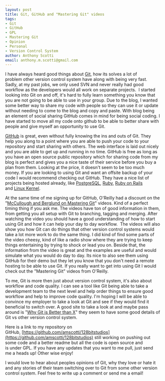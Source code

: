 ```yaml
--- 
layout: post
title: Git, GitHub and "Mastering Git" videos
tags: 
- Git
- GitHub
- GPL
- Mastering Git
- Opinion
- Personal
- Version Control System
author: Anthony Scotti
email: anthony.m.scotti@gmail.com
---
```

I have always heard good things about [Git](http://git-scm.com/), how its solves a lot of problem other version control system have along with being very fast. Sadly, at my past jobs, we only used SVN and never really had good workflow as the developers would all work on separate projects.  I started looking into Git on and off, it's hard to fully learn something you know that you are not going to be able to use in your group. Due to the blog, I wanted some better way to share my code with people so they can use it or update without needing to come to the blog and copy and paste. With blog being an element of social sharing GitHub comes in mind for being social coding. I have started to move all my code onto github to be able to better share with people and give myself an opportunity to use Git.

[GitHub](https://github.com/) is great, even without fully knowing the ins and outs of Git. They help you along to a point where you are able to push your code to your repository and start sharing with others. The web interface is laid out nicely and you are able to get up and running in no time. GitHub is free as long as you have an open source public repository which for sharing code from my blog is perfect and gives you a nice taste of their service before you buy a plan from them. Looking at the price, it doesn't seem to be too much money. If you are looking to using Git and want an offsite backup of your code I would recommend checking out GitHub. They have a nice list of projects being hosted already, like [PostgreSQL](https://github.com/postgres), [Ruby](https://github.com/ruby), [Ruby on Rails](https://github.com/rails) and [Linux Kernel](https://github.com/mirrors/linux).

At the same time of me signing up for GitHub, O'Reilly had a discount on the "[McCullough and Berglund on Mastering Git](http://oreilly.com/catalog/0636920017462)" videos. Kind of a perfect timing thing if you ask me. The videos have ton of good information in them, from getting you all setup with Git to branching, tagging and merging. After watching the video you should have a good understanding of how to start using Git and how it can help your day to day workflow.  The videos will also show you how Git can do things that other version control systems would take a lot more work to do the same thing. I did kind of find some parts of the video cheesy, kind of like a radio show where they are trying to keep things entertaining by trying to shock or lead you on. Beside that, the information from the video is great and the examples are useful and would simulate what you would do day to day. Its nice to also see them using GitHub for their demo but they let you know that you don't need a remote hosting to be able to use Git. If you really want to get into using Git I would check out the "Mastering Git" videos from O'Reilly.

To me, Git is more then just about version control system, it's also about workflow and code quality. I can see a tool like Git being able to take a development team to the next level and help order things to ensure good workflow and help to improve code quality. I'm hoping I will be able to convince my employer to take a look at Git and see if they would find it beneficial to switch over. A good site to take a look at and maybe pass around is "[Why Git is Better than X](http://whygitisbetterthanx.com/)" they seem to have some good details of Git vs other version control system.

Here is a link to my repository on GitHub, [https://github.com/amscotti/128bitstudios](https://github.com/amscotti/128bitstudios) still working on pushing out some code and a better readme but all the code is open source and is under GPL. If you have any updates that you want to me pull, just send me a heads up! Other wise enjoy!

I would love to hear about peoples opinions of Git, why they love or hate it and any stories of their team switching over to Git from some other version control system. Feel free to write up a comment or send me a email!
